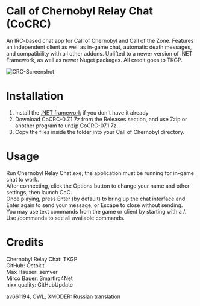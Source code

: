 # Call of Chernobyl Relay Chat (CoCRC)
An IRC-based chat app for Call of Chernobyl and Call of the Zone. Features an independent client as well as in-game chat, automatic death messages, and compatibility with all other addons.
Uplifted to a newer version of .NET Framework, as well as newer Nuget packages.
All credit goes to TKGP.

![CRC-Screenshot](https://user-images.githubusercontent.com/95293308/166155945-211684c7-6486-4ee0-bc8e-ae56914b62d4.jpg)

# Installation
1. Install the [.NET framework](https://dotnet.microsoft.com/en-us/download/dotnet-framework/net48) if you don't have it already  
2. Download CoCRC-0.7.1.7z from the Releases section, and use 7zip or another program to unzip CoCRC-07.1.7z.
3. Copy the files inside the folder into your Call of Chernobyl directory.


# Usage
Run Chernobyl Relay Chat.exe; the application must be running for in-game chat to work.  
After connecting, click the Options button to change your name and other settings, then launch CoC.  
Once playing, press Enter (by default) to bring up the chat interface and Enter again to send your message, or Escape to close without sending.  
You may use text commands from the game or client by starting with a /. Use /commands to see all available commands.  

# Credits
Chernobyl Relay Chat: TKGP  
GitHub: Octokit  
Max Hauser: semver  
Mirco Bauer: SmartIrc4Net  
nixx quality: GitHubUpdate  
  
av661194, OWL, XMODER: Russian translation
